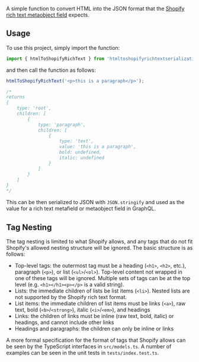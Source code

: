 A simple function to convert HTML into the JSON format that the [Shopify rich text metaobject field](https://shopify.dev/docs/apps/build/custom-data/metafields/list-of-data-types#rich-text-formatting) expects.

## Usage
To use this project, simply import the function:
```ts
import { htmlToShopifyRichText } from 'htmltoshopifyrichtextserialization';
```

and then call the function as follows:
```ts
htmlToShopifyRichText('<p>this is a paragraph</p>');

/*
returns
{
    type: 'root',
    children: [
        {
            type: 'paragraph',
            children: [
                {
                    type: 'text',
                    value: 'this is a paragraph',
                    bold: undefined,
                    italic: undefined
                }
            ]
        }
    ]
}
*/
```

This can be then serialized to JSON with `JSON.stringify` and used as the value for a rich text metafield or metaobject field in GraphQL.

## Tag Nesting
The tag nesting is limited to what Shopify allows, and any tags that do not fit Shopify's allowed nesting structure will be ignored. The basic structure is as follows:

* Top-level tags: the outermost tag must be a heading (`<h1>`, `<h2>`, etc.), paragraph (`<p>`), or list (`<ul>`/`<ol>`). Top-level content not wrapped in one of these tags will be ignored. Multiple sets of tags can be at the top level (e.g. `<h1></h1><p></p>` is a valid string).
* Lists: the immediate children of lists be list items (`<li>`). Nested lists are not supported by the Shopify rich text format.
* List items: the immediate children of list items must be links (`<a>`), raw text, bold (`<b>`/`<strong>`), italic (`<i>`/`<em>`), and headings
* Links: the children of links must be inline (raw text, bold, italic) or headings, and cannot include other links
* Headings and paragraphs: the children can only be inline or links

A more formal specification for the format of tags that Shopify allows can be seen by the TypeScript interfaces in `src/models.ts`. A number of examples can be seen in the unit tests in `tests/index.test.ts`.